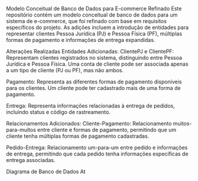 

Modelo Conceitual de Banco de Dados para E-commerce Refinado
Este repositório contém um modelo conceitual de banco de dados para um sistema de e-commerce, que foi refinado com base em requisitos específicos do projeto. As adições incluem a introdução de entidades para representar clientes Pessoa Jurídica (PJ) e Pessoa Física (PF), múltiplas formas de pagamento e informações de entrega expandidas.

Alterações Realizadas
Entidades Adicionadas:
ClientePJ e ClientePF: Representam clientes registrados no sistema, distinguindo entre Pessoa Jurídica e Pessoa Física. Uma conta de cliente pode ser associada apenas a um tipo de cliente (PJ ou PF), mas não ambos.

Pagamento: Representa as diferentes formas de pagamento disponíveis para os clientes. Um cliente pode ter cadastrado mais de uma forma de pagamento.

Entrega: Representa informações relacionadas à entrega de pedidos, incluindo status e código de rastreamento.

Relacionamentos Adicionados:
Cliente-Pagamento: Relacionamento muitos-para-muitos entre cliente e formas de pagamento, permitindo que um cliente tenha múltiplas formas de pagamento cadastradas.

Pedido-Entrega: Relacionamento um-para-um entre pedido e informações de entrega, permitindo que cada pedido tenha informações específicas de entrega associadas.

Diagrama de Banco de Dados At
